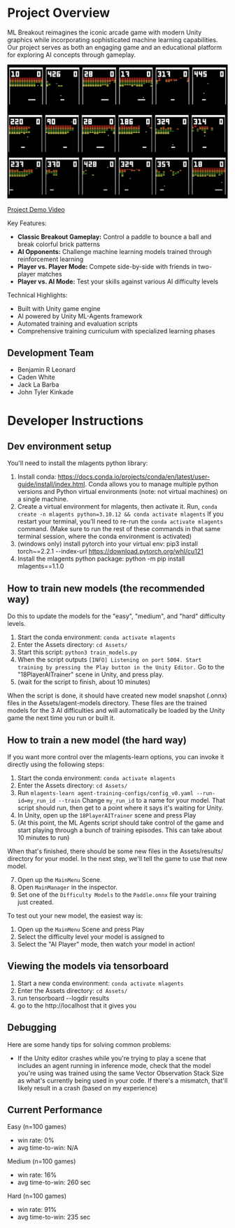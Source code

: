 # Project Overview
ML Breakout reimagines the iconic arcade game with modern Unity graphics while incorporating sophisticated machine learning capabilities. Our project serves as both an engaging game and an educational platform for exploring AI concepts through gameplay.

![ML Breakout training session screenshot](docs/images/training-screenshot.png)

[Project Demo Video](https://youtu.be/9Wiy9EaTTJw)

Key Features:
* **Classic Breakout Gameplay:** Control a paddle to bounce a ball and break colorful brick patterns
* **AI Opponents:** Challenge machine learning models trained through reinforcement learning
* **Player vs. Player Mode:** Compete side-by-side with friends in two-player matches
* **Player vs. AI Mode:** Test your skills against various AI difficulty levels

Technical Highlights:
* Built with Unity game engine
* AI powered by Unity ML-Agents framework
* Automated training and evaluation scripts
* Comprehensive training curriculum with specialized learning phases

## Development Team

* Benjamin R Leonard
* Caden White
* Jack La Barba
* John Tyler Kinkade

# Developer Instructions
## Dev environment setup

You'll need to install the mlagents python library:
1. Install conda: https://docs.conda.io/projects/conda/en/latest/user-guide/install/index.html. Conda allows you to manage multiple python versions and Python virtual environments (note: not virtual machines) on a single machine.
2. Create a virtual environment for mlagents, then activate it. Run, `conda create -n mlagents python=3.10.12 && conda activate mlagents` If you restart your terminal, you’ll need to re-run the `conda activate mlagents` command.
(Make sure to run the rest of these commands in that same terminal session, where the conda environment is activated)
3. (windows only) install pytorch into your virtual env: pip3 install torch~=2.2.1 --index-url https://download.pytorch.org/whl/cu121
4. Install the mlagents python package: python -m pip install mlagents==1.1.0


## How to train new models (the recommended way)

Do this to update the models for the "easy", "medium", and "hard" difficulty levels.

1. Start the conda environment: `conda activate mlagents`
2. Enter the Assets directory: `cd Assets/`
2. Start this script: `python3 train_models.py`  
3. When the script outputs `[INFO] Listening on port 5004. Start training by pressing the Play button in the Unity Editor.` 
   Go to the "18PlayerAITrainer" scene in Unity, and press play.
4. (wait for the script to finish, about 10 minutes)

When the script is done, it should have created new model snapshot (.onnx) files in the 
Assets/agent-models directory. These files are the trained models for the 3 AI difficulties and will
automatically be loaded by the Unity game the next time you run or built it.

## How to train a new model (the hard way)

If you want more control over the mlagents-learn options, you can invoke it directly using the following steps:

1. Start the conda environment: `conda activate mlagents`
2. Enter the Assets directory: `cd Assets/`
3. Run `mlagents-learn agent-training-configs/config_v0.yaml --run-id=my_run_id --train` Change `my_run_id` to a name for your model. That script should run, then get to a point where it says it's waiting for Unity.
4. In Unity, open up the `18PlayerAITrainer` scene and press Play
5. (At this point, the ML Agents script should take control of the game and start playing through a bunch of training episodes. This can take about 10 minutes to run)

When that's finished, there should be some new files in the Assets/results/ directory for your model. In the next step, we'll tell the game to use that new model.

7. Open up the `MainMenu` Scene.
8. Open `MainManager` in the inspector.
9. Set one of the `Difficulty Models` to the `Paddle.onnx` file your training just created.

To test out your new model, the easiest way is:

1. Open up the `MainMenu` Scene and press Play
2. Select the difficulty level your model is assigned to
3. Select the "AI Player" mode, then watch your model in action!

## Viewing the models via tensorboard

1. Start a new conda environment: `conda activate mlagents`
2. Enter the Assets directory: `cd Assets/`
3. run tensorboard --logdir results
4. go to the http://localhost that it gives you

## Debugging

Here are some handy tips for solving common problems:

* If the Unity editor crashes while you're trying to play a scene that includes an agent running in inference mode, check that the model you're using was trained using the same Vector Observation Stack Size as what's currently being used in your code. If there's a mismatch, that'll likely result in a crash (based on my experience)


## Current Performance

Easy (n=100 games)
* win rate: 0%
* avg time-to-win: N/A


Medium (n=100 games)
* win rate: 16%
* avg time-to-win: 260 sec

Hard (n=100 games)
* win rate: 91%
* avg time-to-win: 235 sec